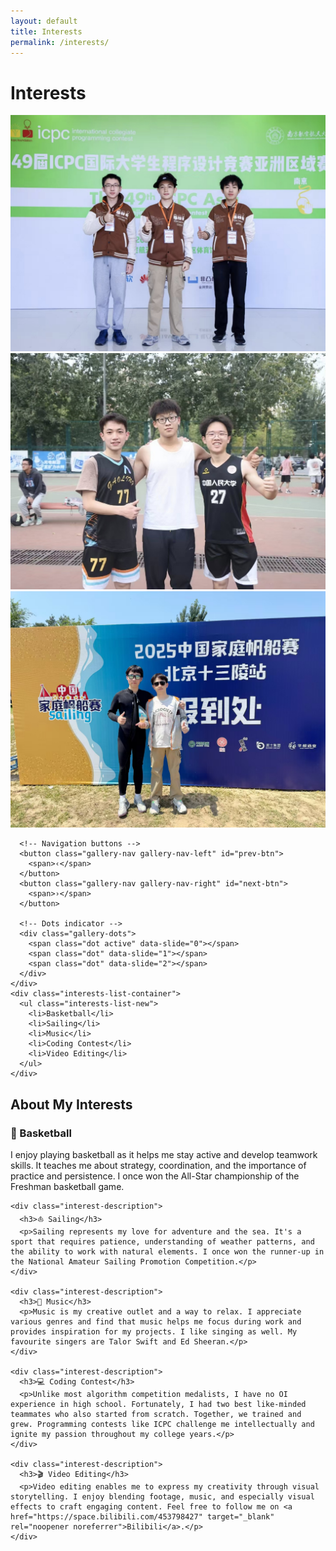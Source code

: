 ```yaml
---
layout: default
title: Interests
permalink: /interests/
---
```


<div class="page">
  <h1 class="page-title">Interests</h1>

  <div class="interests-container">
    <div class="interests-gallery">
      <img src="/assets/img/interests/coding.jpg" alt="Coding Contest" class="gallery-image active">
      <img src="/assets/img/interests/basketball.jpg" alt="Basketball" class="gallery-image">
      <img src="/assets/img/interests/sailing.jpg" alt="Sailing" class="gallery-image">

      <!-- Navigation buttons -->
      <button class="gallery-nav gallery-nav-left" id="prev-btn">
        <span>‹</span>
      </button>
      <button class="gallery-nav gallery-nav-right" id="next-btn">
        <span>›</span>
      </button>
      
      <!-- Dots indicator -->
      <div class="gallery-dots">
        <span class="dot active" data-slide="0"></span>
        <span class="dot" data-slide="1"></span>
        <span class="dot" data-slide="2"></span>
      </div>
    </div>
    <div class="interests-list-container">
      <ul class="interests-list-new">
        <li>Basketball</li>
        <li>Sailing</li>
        <li>Music</li>
        <li>Coding Contest</li>
        <li>Video Editing</li>
      </ul>
    </div>
  </div>

  <!-- Detailed Descriptions -->
  <div class="interests-descriptions">
    <h2>About My Interests</h2>
    <div class="interest-description">
      <h3>🏀 Basketball</h3>
      <p>I enjoy playing basketball as it helps me stay active and develop teamwork skills. It teaches me about strategy, coordination, and the importance of practice and persistence. I once won the All-Star championship of the Freshman basketball game.</p>
    </div>


    <div class="interest-description">
      <h3>⛵ Sailing</h3>
      <p>Sailing represents my love for adventure and the sea. It's a sport that requires patience, understanding of weather patterns, and the ability to work with natural elements. I once won the runner-up in the National Amateur Sailing Promotion Competition.</p>
    </div>
    
    <div class="interest-description">
      <h3>🎵 Music</h3>
      <p>Music is my creative outlet and a way to relax. I appreciate various genres and find that music helps me focus during work and provides inspiration for my projects. I like singing as well. My favourite singers are Talor Swift and Ed Sheeran.</p>
    </div>
    
    <div class="interest-description">
      <h3>💻 Coding Contest</h3>
      <p>Unlike most algorithm competition medalists, I have no OI experience in high school. Fortunately, I had two best like-minded teammates who also started from scratch. Together, we trained and grew. Programming contests like ICPC challenge me intellectually and ignite my passion throughout my college years.</p>
    </div>
    
    <div class="interest-description">
      <h3>🎬 Video Editing</h3>
      <p>Video editing enables me to express my creativity through visual storytelling. I enjoy blending footage, music, and especially visual effects to craft engaging content. Feel free to follow me on <a href="https://space.bilibili.com/453798427" target="_blank" rel="noopener noreferrer">Bilibili</a>.</p>
    </div>
  </div>
</div> 